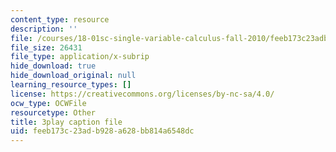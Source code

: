 ```yaml
---
content_type: resource
description: ''
file: /courses/18-01sc-single-variable-calculus-fall-2010/feeb173c23adb928a628bb814a6548dc_hV5af_07ToE.srt
file_size: 26431
file_type: application/x-subrip
hide_download: true
hide_download_original: null
learning_resource_types: []
license: https://creativecommons.org/licenses/by-nc-sa/4.0/
ocw_type: OCWFile
resourcetype: Other
title: 3play caption file
uid: feeb173c-23ad-b928-a628-bb814a6548dc
---
```

